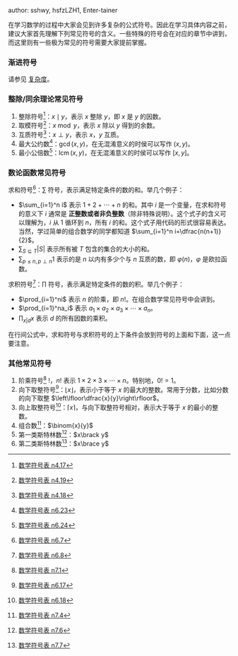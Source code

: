 author: sshwy, hsfzLZH1, Enter-tainer

在学习数学的过程中大家会见到许多复杂的公式符号。因此在学习具体内容之前，建议大家首先理解下列常见符号的含义。一些特殊的符号会在对应的章节中讲到，而这里则有一些极为常见的符号需要大家提前掌握。

### 渐进符号

请参见 [复杂度](../basic/complexity.md#渐进符号的定义)。

### 整除/同余理论常见符号

1.  整除符号[^ref1]：$x\mid y$，表示 $x$ 整除 $y$，即 $x$ 是 $y$ 的因数。
2.  取模符号[^ref2]：$x\bmod y$，表示 $x$ 除以 $y$ 得到的余数。
3.  互质符号[^ref3]：$x\perp y$，表示 $x$，$y$ 互质。
4.  最大公约数[^ref4]：$\gcd(x,y)$，在无混淆意义的时侯可以写作 $(x,y)$。
5.  最小公倍数[^ref5]：$\operatorname{lcm}(x,y)$，在无混淆意义的时侯可以写作 $[x,y]$。

### 数论函数常见符号

求和符号[^ref6]：$\sum$ 符号，表示满足特定条件的数的和。举几个例子：

-   $\sum_{i=1}^n i$ 表示 $1+2+\dotsb+n$ 的和。其中 $i$ 是一个变量，在求和符号的意义下 $i$ 通常是 **正整数或者非负整数**（除非特殊说明）。这个式子的含义可以理解为，$i$ 从 $1$ 循环到 $n$，所有 $i$ 的和。这个式子用代码的形式很容易表达。当然，学过简单的组合数学的同学都知道 $\sum_{i=1}^n i=\dfrac{n(n+1)}{2}$。
-   $\sum_{S\subseteq T}|S|$ 表示所有被 $T$ 包含的集合的大小的和。
-   $\sum_{p\le n,p\perp n}1$ 表示的是 $n$ 以内有多少个与 $n$ 互质的数，即 $\varphi(n)$，$\varphi$ 是欧拉函数。

求积符号[^ref7]：$\prod$ 符号，表示满足特定条件的数的积。举几个例子：

-   $\prod_{i=1}^ni$ 表示 $n$ 的阶乘，即 $n!$。在组合数学常见符号中会讲到。
-   $\prod_{i=1}^na_i$ 表示 $a_1\times a_2\times a_3\times \dotsb\times a_n$。
-   $\prod_{x|d}x$ 表示 $d$ 的所有因数的乘积。

在行间公式中，求和符号与求积符号的上下条件会放到符号的上面和下面，这一点要注意。

### 其他常见符号

1.  阶乘符号[^ref8] $!$，$n!$ 表示 $1\times 2\times 3\times \dotsb \times n$。特别地，$0!=1$。
2.  向下取整符号[^ref9]：$\lfloor x\rfloor$，表示小于等于 $x$ 的最大的整数。常用于分数，比如分数的向下取整 $\left\lfloor\dfrac{x}{y}\right\rfloor$。
3.  向上取整符号[^ref10]：$\lceil x\rceil$，与向下取整符号相对，表示大于等于 $x$ 的最小的整数。
4.  组合数[^ref11]：$\binom{x}{y}$
5.  第一类斯特林数[^ref12]：$x\brack y$
6.  第二类斯特林数[^ref13]：$x\brace y$

[^ref1]: [数学符号表 n4.17](../intro/symbol.md#n4.17)

[^ref2]: [数学符号表 n4.19](../intro/symbol.md#n4.19)

[^ref3]: [数学符号表 n4.18](../intro/symbol.md#n4.18)

[^ref4]: [数学符号表 n6.23](../intro/symbol.md#n6.23)

[^ref5]: [数学符号表 n6.24](../intro/symbol.md#n6.24)

[^ref6]: [数学符号表 n6.7](../intro/symbol.md#n6.7)

[^ref7]: [数学符号表 n6.8](../intro/symbol.md#n6.8)

[^ref8]: [数学符号表 n7.1](../intro/symbol.md#n7.1)

[^ref9]: [数学符号表 n6.17](../intro/symbol.md#n6.17)

[^ref10]: [数学符号表 n6.18](../intro/symbol.md#n6.18)

[^ref11]: [数学符号表 n7.4](../intro/symbol.md#n7.4)

[^ref12]: [数学符号表 n7.6](../intro/symbol.md#n7.6)

[^ref13]: [数学符号表 n7.7](../intro/symbol.md#n7.7)
